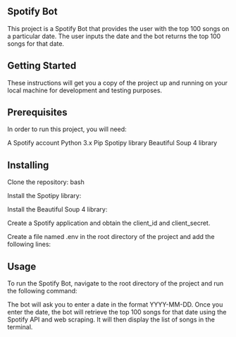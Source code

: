 ## Spotify Bot
This project is a Spotify Bot that provides the user with the top 100 songs on a particular date. The user inputs the date and the bot returns the top 100 songs for that date.

## Getting Started
These instructions will get you a copy of the project up and running on your local machine for development and testing purposes.

## Prerequisites
In order to run this project, you will need:

A Spotify account
Python 3.x
Pip
Spotipy library
Beautiful Soup 4 library
## Installing
Clone the repository:
bash

Install the Spotipy library:

Install the Beautiful Soup 4 library:

Create a Spotify application and obtain the client_id and client_secret.

Create a file named .env in the root directory of the project and add the following lines:



## Usage
To run the Spotify Bot, navigate to the root directory of the project and run the following command:

The bot will ask you to enter a date in the format YYYY-MM-DD. Once you enter the date, the bot will retrieve the top 100 songs for that date using the Spotify API and web scraping. It will then display the list of songs in the terminal.

